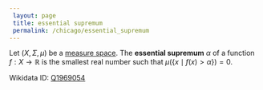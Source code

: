 ```yaml
---
 layout: page
 title: essential supremum
 permalink: /chicago/essential_supremum
---
```

Let $(X,\Sigma, \mu)$ be a [measure space](https://mathgloss.github.io/MathGloss/chicago/measure_space). The **essential supremum** $\alpha$ of a function $f:X\to \mathbb R$ is the smallest real number such that $\mu(\{x\mid f(x) > \alpha\}) = 0$.

Wikidata ID: [Q1969054](https://www.wikidata.org/wiki/Q1969054)